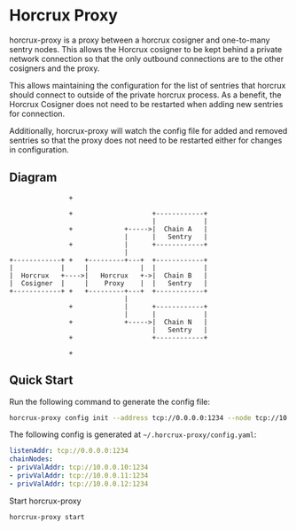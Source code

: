 # Horcrux Proxy

horcrux-proxy is a proxy between a horcrux cosigner and one-to-many sentry nodes. This allows the Horcrux cosigner to be kept behind a private network connection so that the only outbound connections are to the other cosigners and the proxy. 

This allows maintaining the configuration for the list of sentries that horcrux should connect to outside of the private horcrux process. As a benefit, the Horcrux Cosigner does not need to be restarted when adding new sentries for connection.

Additionally, horcrux-proxy will watch the config file for added and removed sentries so that the proxy does not need to be restarted either for changes in configuration.

## Diagram

```
               +

               +                    +------------+
                                    |            |
               +             +----->|  Chain A   |
                             |      |   Sentry   |
               +             |      +------------+
                             |
+------------+ +   +---------+---+  +------------+
|            |     |             |  |            |
|  Horcrux   +---->|   Horcrux   +->|  Chain B   |
|  Cosigner  |     |    Proxy    |  |   Sentry   |
+------------+ +   +---------+---+  +------------+
                             |
               +             |      +------------+
                             |      |            |
               +             +----->|  Chain N   |
                                    |   Sentry   |
               +                    +------------+

               +
```

## Quick Start

Run the following command to generate the config file:

```bash
horcrux-proxy config init --address tcp://0.0.0.0:1234 --node tcp://10.0.0.10:1234 --node tcp://10.0.0.11:1234 --node tcp://10.0.0.12:1234
```

The following config is generated at `~/.horcrux-proxy/config.yaml`:

```yaml
listenAddr: tcp://0.0.0.0:1234
chainNodes:
- privValAddr: tcp://10.0.0.10:1234
- privValAddr: tcp://10.0.0.11:1234
- privValAddr: tcp://10.0.0.12:1234
```

Start horcrux-proxy

```bash
horcrux-proxy start
```
